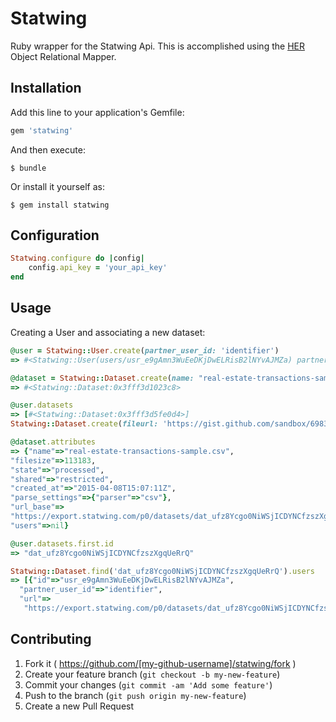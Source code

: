 # Statwing

Ruby wrapper for the Statwing Api. This is accomplished using the [HER](https://github.com/remiprev/her) Object Relational Mapper.

## Installation

Add this line to your application's Gemfile:

```ruby
gem 'statwing'
```

And then execute:

    $ bundle

Or install it yourself as:

    $ gem install statwing

## Configuration

```ruby
Statwing.configure do |config|
	config.api_key = 'your_api_key'
end
```

## Usage

Creating a User and associating a new dataset:

```ruby
@user = Statwing::User.create(partner_user_id: 'identifier')
=> #<Statwing::User(users/usr_e9gAmn3WuEeDKjDwELRisB2lNYvAJMZa) partner_user_identity="identifier" id="usr_e9gAmn3WuEeDKjDwELRisB2lNYvAJMZa">

@dataset = Statwing::Dataset.create(name: "real-estate-transactions-sample.csv",fileurl: 'https://gist.githubusercontent.com/MatthewRDodds/5bf959ec16b67fd7c421/raw/52089a06e2fc9f8b74b85f49922f792610f3b6ae/real-estate-transactions-sample.csv', users: {action: 'add', data: [{ object: 'user_id', data: "usr_e9gAmn3WuEeDKjDwELRisB2lNYvAJMZa" }]})
=> #<Statwing::Dataset:0x3fff3d1023c8>

@user.datasets
=> [#<Statwing::Dataset:0x3fff3d5fe0d4>]
Statwing::Dataset.create(fileurl: 'https://gist.github.com/sandbox/6983768/raw/81e00eff263d6ac9fdedbe28de7d33dc8e850f2f/statwing.csv',name: 'statwing.csv',shared: 'restricted',action: 'add',users: [{object: 'user_id', data: 'usr_cNUWGust9V9xPFdXg6Ggv5rUnO7b3mUa'}])

@dataset.attributes
=> {"name"=>"real-estate-transactions-sample.csv",
"filesize"=>113183,
"state"=>"processed",
"shared"=>"restricted",
"created_at"=>"2015-04-08T15:07:11Z",
"parse_settings"=>{"parser"=>"csv"},
"url_base"=>
"https://export.statwing.com/p0/datasets/dat_ufz8Ycgo0NiWSjICDYNCfzszXgqUeRrQ",
"users"=>nil}

@user.datasets.first.id
=> "dat_ufz8Ycgo0NiWSjICDYNCfzszXgqUeRrQ"

Statwing::Dataset.find('dat_ufz8Ycgo0NiWSjICDYNCfzszXgqUeRrQ').users
=> [{"id"=>"usr_e9gAmn3WuEeDKjDwELRisB2lNYvAJMZa",
  "partner_user_id"=>"identifier",
  "url"=>
   "https://export.statwing.com/p0/datasets/dat_ufz8Ycgo0NiWSjICDYNCfzszXgqUeRrQ/users/usr_e9gAmn3WuEeDKjDwELRisB2lNYvAJMZa"}]
```

## Contributing

1. Fork it ( https://github.com/[my-github-username]/statwing/fork )
2. Create your feature branch (`git checkout -b my-new-feature`)
3. Commit your changes (`git commit -am 'Add some feature'`)
4. Push to the branch (`git push origin my-new-feature`)
5. Create a new Pull Request
